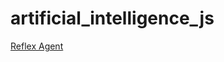 # artificial_intelligence_js

[Reflex Agent](https://AlexBroCodigo.github.io/artificial_intelligence_js/01_reflex_agent.html)
